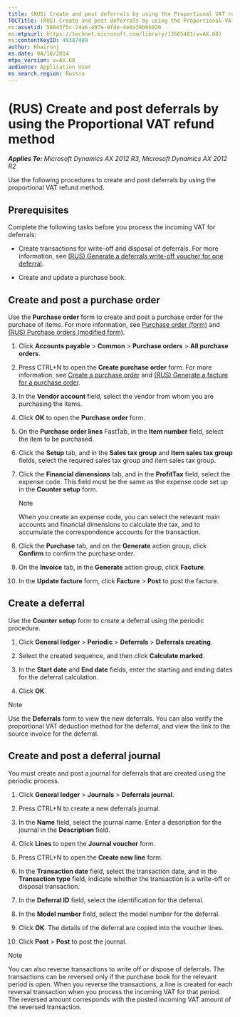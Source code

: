 ```yaml
---
title: (RUS) Create and post deferrals by using the Proportional VAT refund method
TOCTitle: (RUS) Create and post deferrals by using the Proportional VAT refund method
ms:assetid: 58043f5c-74a6-497e-8fde-4e0a38b0b926
ms:mtpsurl: https://technet.microsoft.com/library/JJ665401(v=AX.60)
ms:contentKeyID: 49387489
author: Khairunj
ms.date: 04/18/2014
mtps_version: v=AX.60
audience: Application User
ms.search.region: Russia
---
```


# (RUS) Create and post deferrals by using the Proportional VAT refund method 


_**Applies To:** Microsoft Dynamics AX 2012 R3, Microsoft Dynamics AX 2012 R2_

Use the following procedures to create and post deferrals by using the proportional VAT refund method.

## Prerequisites

Complete the following tasks before you process the incoming VAT for deferrals: 

  - Create transactions for write-off and disposal of deferrals. For more information, see [(RUS) Generate a deferrals write-off voucher for one deferral](rus-generate-a-deferrals-write-off-voucher-for-one-deferral.md).

  - Create and update a purchase book.

## Create and post a purchase order

Use the **Purchase order** form to create and post a purchase order for the purchase of items. For more information, see [Purchase order (form)](https://technet.microsoft.com/library/aa557983\(v=ax.60\)) and [(RUS) Purchase orders (modified form)](https://technet.microsoft.com/library/jj733294\(v=ax.60\)).

1.  Click **Accounts payable** \> **Common** \> **Purchase orders** \> **All purchase orders**.

2.  Press CTRL+N to open the **Create purchase order** form. For more information, see [Create a purchase order](create-a-purchase-order.md) and [(RUS) Generate a facture for a purchase order](rus-generate-a-facture-for-a-purchase-order.md).

3.  In the **Vendor account** field, select the vendor from whom you are purchasing the items.

4.  Click **OK** to open the **Purchase order** form.

5.  On the **Purchase order lines** FastTab, in the **Item number** field, select the item to be purchased.

6.  Click the **Setup** tab, and in the **Sales tax group** and **Item sales tax group** fields, select the required sales tax group and item sales tax group.

7.  Click the **Financial dimensions** tab, and in the **ProfitTax** field, select the expense code. This field must be the same as the expense code set up in the **Counter setup** form.
    

    > [!NOTE]
    > <P>When you create an expense code, you can select the relevant main accounts and financial dimensions to calculate the tax, and to accumulate the correspondence accounts for the transaction.</P>



8.  Click the **Purchase** tab, and on the **Generate** action group, click **Confirm** to confirm the purchase order.

9.  On the **Invoice** tab, in the **Generate** action group, click **Facture**.

10. In the **Update facture** form, click **Facture** \> **Post** to post the facture.

## Create a deferral

Use the **Counter setup** form to create a deferral using the periodic procedure.

1.  Click **General ledger** \> **Periodic** \> **Deferrals** \> **Deferrals creating**.

2.  Select the created sequence, and then click **Calculate marked**.

3.  In the **Start date** and **End date** fields, enter the starting and ending dates for the deferral calculation.

4.  Click **OK**.


> [!NOTE]
> <P>Use the <STRONG>Deferrals</STRONG> form to view the new deferrals. You can also verify the proportional VAT deduction method for the deferral, and view the link to the source invoice for the deferral.</P>



## Create and post a deferral journal

You must create and post a journal for deferrals that are created using the periodic process.

1.  Click **General ledger** \> **Journals** \> **Deferrals journal**.

2.  Press CTRL+N to create a new deferrals journal.

3.  In the **Name** field, select the journal name. Enter a description for the journal in the **Description** field.

4.  Click **Lines** to open the **Journal voucher** form.

5.  Press CTRL+N to open the **Create new line** form.

6.  In the **Transaction date** field, select the transaction date, and in the **Transaction type** field, indicate whether the transaction is a write-off or disposal transaction.

7.  In the **Deferral ID** field, select the identification for the deferral.

8.  In the **Model number** field, select the model number for the deferral.

9.  Click **OK**. The details of the deferral are copied into the voucher lines.

10. Click **Post** \> **Post** to post the journal.


> [!NOTE]
> <P>You can also reverse transactions to write off or dispose of deferrals. The transactions can be reversed only if the purchase book for the relevant period is open. When you reverse the transactions, a line is created for each reversal transaction when you process the incoming VAT for that period. The reversed amount corresponds with the posted incoming VAT amount of the reversed transaction.</P>


  


